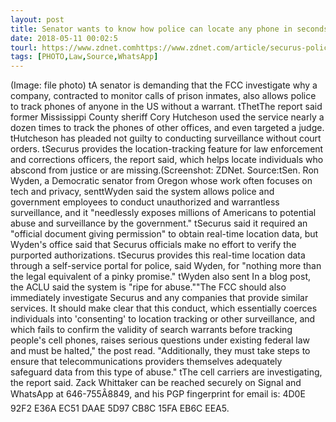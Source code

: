 ```yaml
---
layout: post
title: Senator wants to know how police can locate any phone in seconds without a warrant
date: 2018-05-11 00:02:5
tourl: https://www.zdnet.comhttps://www.zdnet.com/article/securus-police-cell-phones-warrantless-tracking/
tags: [PHOTO,Law,Source,WhatsApp]
---
```

(Image: file photo) tA senator is demanding that the FCC investigate why a company, contracted to monitor calls of prison inmates, also allows police to track phones of anyone in the US without a warrant. tThetThe report said former Mississippi County sheriff Cory Hutcheson used the service nearly a dozen times to track the phones of other offices, and even targeted a judge. tHutcheson has pleaded not guilty to conducting surveillance without court orders. tSecurus provides the location-tracking feature for law enforcement and corrections officers, the report said, which helps locate individuals who abscond from justice or are missing.(Screenshot: ZDNet. Source:tSen. Ron Wyden, a Democratic senator from Oregon whose work often focuses on tech and privacy, senttWyden said the system allows police and government employees to conduct unauthorized and warrantless surveillance, and it "needlessly exposes millions of Americans to potential abuse and surveillance by the government." tSecurus said it required an "official document giving permission" to obtain real-time location data, but Wyden's office said that Securus officials make no effort to verify the purported authorizations. tSecurus provides this real-time location data through a self-service portal for police, said Wyden, for "nothing more than the legal equivalent of a pinky promise." tWyden also sent In a blog post, the ACLU said the system is "ripe for abuse.""The FCC should also immediately investigate Securus and any companies that provide similar services. It should make clear that this conduct, which essentially coerces individuals into 'consenting' to location tracking or other surveillance, and which fails to confirm the validity of search warrants before tracking people's cell phones, raises serious questions under existing federal law and must be halted," the post read. "Additionally, they must take steps to ensure that telecommunications providers themselves adequately safeguard data from this type of abuse." tThe cell carriers are investigating, the report said. Zack Whittaker can be reached securely on Signal and WhatsApp at 646-755Â8849, and his PGP fingerprint for email is: 4D0E 92F2 E36A EC51 DAAE 5D97 CB8C 15FA EB6C EEA5.